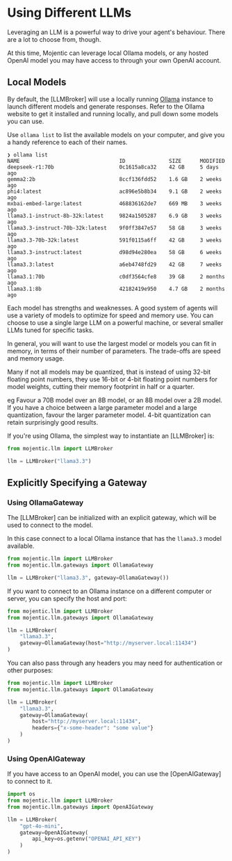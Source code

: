 # Using Different LLMs

Leveraging an LLM is a powerful way to drive your agent's behaviour. There are a lot to choose from, though.

At this time, Mojentic can leverage local Ollama models, or any hosted OpenAI model you may have access to through
your own OpenAI account.

## Local Models

By default, the [LLMBroker] will use a locally running [Ollama](https://ollama.com/) instance to launch different models
and generate responses. Refer to the Ollama website to get it installed and running locally, and pull down some models
you can use.

Use `ollama list` to list the available models on your computer, and give you a handy reference to each of their names.

```
❯ ollama list
NAME                                ID              SIZE      MODIFIED     
deepseek-r1:70b                     0c1615a8ca32    42 GB     5 days ago      
gemma2:2b                           8ccf136fdd52    1.6 GB    2 weeks ago     
phi4:latest                         ac896e5b8b34    9.1 GB    2 weeks ago     
mxbai-embed-large:latest            468836162de7    669 MB    3 weeks ago     
llama3.1-instruct-8b-32k:latest     9824a1505287    6.9 GB    3 weeks ago     
llama3.3-instruct-70b-32k:latest    9f0ff3847e57    58 GB     3 weeks ago     
llama3.3-70b-32k:latest             591f0115a6ff    42 GB     3 weeks ago     
llama3.3-instruct:latest            d98d94e280ea    58 GB     6 weeks ago     
llama3.3:latest                     a6eb4748fd29    42 GB     7 weeks ago     
llama3.1:70b                        c0df3564cfe8    39 GB     2 months ago    
llama3.1:8b                         42182419e950    4.7 GB    2 months ago    
```

Each model has strengths and weaknesses. A good system of agents will use a variety of models to optimize for speed
and memory use. You can choose to use a single large LLM on a powerful machine, or several smaller LLMs tuned for
specific tasks.

In general, you will want to use the largest model or models you can fit in memory, in terms of their number of
parameters. The trade-offs are speed and memory usage.

Many if not all models may be quantized, that is instead of using 32-bit floating point numbers, they use 16-bit or
4-bit floating point numbers for model weights, cutting their memory footprint in half or a quarter.

eg Favour a 70B model over an 8B model, or an 8B model over a 2B model. If you have a choice between a large parameter
model and a large quantization, favour the larger parameter model. 4-bit quantization can retain surprisingly good
results.

If you're using Ollama, the simplest way to instantiate an [LLMBroker] is:

```python
from mojentic.llm import LLMBroker

llm = LLMBroker("llama3.3")
```

## Explicitly Specifying a Gateway

### Using OllamaGateway

The [LLMBroker] can be initialized with an explicit gateway, which will be used to connect to the model.

In this case connect to a local Ollama instance that has the `llama3.3` model available.

```python
from mojentic.llm import LLMBroker
from mojentic.llm.gateways import OllamaGateway

llm = LLMBroker("llama3.3", gateway=OllamaGateway())
```

If you want to connect to an Ollama instance on a different computer or server, you can specify the host and port:

```python
from mojentic.llm import LLMBroker
from mojentic.llm.gateways import OllamaGateway

llm = LLMBroker(
    "llama3.3",
    gateway=OllamaGateway(host="http://myserver.local:11434")
)
```

You can also pass through any headers you may need for authentication or other purposes:

```python
from mojentic.llm import LLMBroker
from mojentic.llm.gateways import OllamaGateway

llm = LLMBroker(
    "llama3.3",
    gateway=OllamaGateway(
        host="http://myserver.local:11434",
        headers={"x-some-header": "some value"}
    )
)
```

### Using OpenAIGateway

If you have access to an OpenAI model, you can use the [OpenAIGateway] to connect to it.

```python
import os
from mojentic.llm import LLMBroker
from mojentic.llm.gateways import OpenAIGateway

llm = LLMBroker(
    "gpt-4o-mini",
    gateway=OpenAIGateway(
        api_key=os.getenv("OPENAI_API_KEY")
    )
)
```
